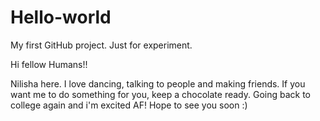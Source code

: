 # Hello-world
My first GitHub project. Just for experiment.

Hi fellow Humans!!

Nilisha here. I love dancing, talking to people and making friends.
If you want me to do something for you, keep a chocolate ready.
Going back to college again and i'm excited AF!
Hope to see you soon :)
